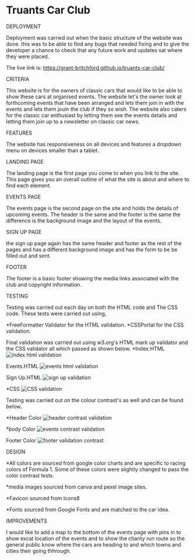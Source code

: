# Truants Car Club

DEPLOYMENT

Deployment was carried out when the basic structure of the website was done. this was to be able to find any bugs that needed fixing and to give the developer
a chance to check that any future work and updates sat where they were placed.

The live link is: <https://grant-britchford.github.io/truants-car-club/>

CRITERIA

This website is for the owners of classic cars that would like to be able to show these cars at organised events.
The website let's the owner look at forthcoming events that have been arranged and lets them join in with the events and
lets them jouin the club if they so wish. The website also caters for the classic car enthusiast by letting them see the events details
and letting them join up to a newsletter on classic car news.

FEATURES

The website has responsiveness on all devices and features a dropdown menu on devices smaller than a tablet.

LANDING PAGE

The landing page is the first page you come to when you link to the site. This page gives you an overall outline of what the site is about
and where to find each element.

EVENTS PAGE

The events page is the second page on the site and holds the details of upcoming events. The header is the same and the footer is the same the difference is the background image and the layout of the events.

SIGN UP PAGE

the sign up page again has the same header and footer as the rest of the pages and has a different background image and has the form to be be filled out and sent.

FOOTER

The footer is a basic footer showing the media links associated with the club and copyright information.

TESTING

Testing was carried out each day on both the HTML code and The CSS code. These tests were carried out using,

*FreeFormatter Validator for the HTML validation.
*CSSPortal for the CSS validation.

Final validation was carried out using w3.org's HTML mark up validator and the CSS validator all which passed as shown below.
*Index.HTML
![index html validation](https://github.com/grant-britchford/truants-car-club/assets/145594323/f0b21635-bee6-4e57-839a-9f14a75d8333)

Events.HTML
![events html validation](https://github.com/grant-britchford/truants-car-club/assets/145594323/4f6a491b-9a3d-4f8f-a530-1208e7809fc7)

Sign Up.HTML
![sign up validation](https://github.com/grant-britchford/truants-car-club/assets/145594323/d3fab2fb-7cd2-4030-9ad0-2fc29ff8801a)

*CSS
![CSS validation](https://github.com/grant-britchford/truants-car-club/assets/145594323/2b4f64ce-ab38-47ed-b73c-ce072ca3bd1c)

Testing was carried out on the colour contrast's as well and can be found below.

*Header Color
![header contrast validation](https://github.com/grant-britchford/truants-car-club/assets/145594323/175dd734-5753-48e1-a72e-aebc41f28fc9)

*body Color
![events contrast validation](https://github.com/grant-britchford/truants-car-club/assets/145594323/b47b1e35-1596-470b-80e2-c95b10b58dee)

Footer Color
![footer validation contrast](https://github.com/grant-britchford/truants-car-club/assets/145594323/8acc9197-b65a-417e-aeb2-f4037fd1a87e)

DESIGN

*All colors are sourced from google color charts and are specific to racing colors of Formula 1. Some of these colors were slightly changed to pass the color contrast tests.

*media images sourced from canva and pexel image sites.

*Favicon sourced from Icons8

*Fonts sourced from Google Fonts and are matched to the car idea.

IMPROVEMENTS

I would like to add a map to the bottom of the events page with pins in to show excat location of the events and to show the charity run route so the general public know where the cars are heading to and which towns and cities their going thhrough.
